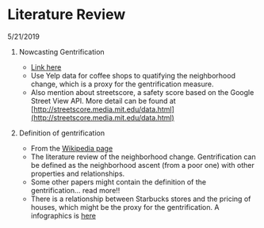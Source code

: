 # Literature Review

5/21/2019

1. Nowcasting Gentrification

	+ [Link here](https://www.hbs.edu/faculty/Publication%20Files/18-077_a0e9e3c7-eceb-4685-8d72-21e0f518b3f3.pdf)
	+ Use Yelp data for coffee shops to quatifying the neighborhood change, which is a proxy for the gentrification measure.
	+ Also mention about streetscore, a safety score based on the Google Street View API. More detail can be found at [http://streetscore.media.mit.edu/data.html](http://streetscore.media.mit.edu/data.html)

2. Definition of gentrification

	+ From the [Wikipedia page](https://en.wikipedia.org/wiki/Gentrification)
	+ The literature review of the neighborhood change. Gentrification can be defined as the neighborhood ascent (from a poor one) with other properties and relationships.
	+ Some other papers might contain the definition of the gentrification... read more!!
	+ There is a relationship between Starbucks stores and the pricing of houses, which might be the proxy for the gentrification. A infographics is [here](https://knoema.com/infographics/kchdsge/number-of-starbucks-stores-globally-1992-2018)
<!--stackedit_data:
eyJoaXN0b3J5IjpbMTk1NzMzMTA2Niw5Mzg1OTgwOF19
-->